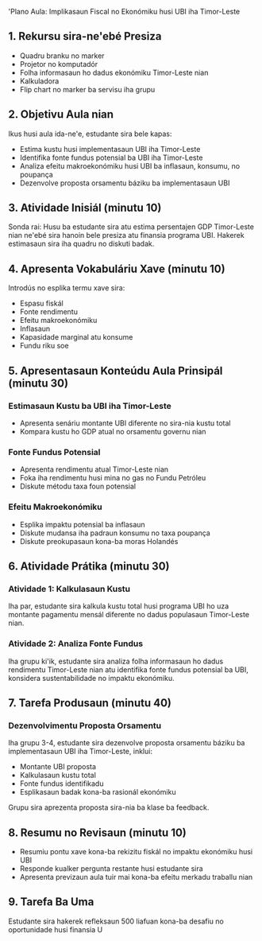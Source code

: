 'Plano Aula: Implikasaun Fiscal no Ekonómiku husi UBI iha Timor-Leste

## 1. Rekursu sira-ne'ebé Presiza

- Quadru branku no marker 
- Projetor no komputadór
- Folha informasaun ho dadus ekonómiku Timor-Leste nian
- Kalkuladora
- Flip chart no marker ba servisu iha grupu

## 2. Objetivu Aula nian

Ikus husi aula ida-ne'e, estudante sira bele kapas:
- Estima kustu husi implementasaun UBI iha Timor-Leste
- Identifika fonte fundus potensial ba UBI iha Timor-Leste
- Analiza efeitu makroekonómiku husi UBI ba inflasaun, konsumu, no poupança
- Dezenvolve proposta orsamentu báziku ba implementasaun UBI

## 3. Atividade Inisiál (minutu 10)

Sonda rai: Husu ba estudante sira atu estima persentajen GDP Timor-Leste nian ne'ebé sira hanoin bele presiza atu finansia programa UBI. Hakerek estimasaun sira iha quadru no diskuti badak.

## 4. Apresenta Vokabuláriu Xave (minutu 10)

Introdús no esplika termu xave sira:
- Espasu fiskál
- Fonte rendimentu
- Efeitu makroekonómiku
- Inflasaun
- Kapasidade marginal atu konsume
- Fundu riku soe

## 5. Apresentasaun Konteúdu Aula Prinsipál (minutu 30)

### Estimasaun Kustu ba UBI iha Timor-Leste
- Apresenta senáriu montante UBI diferente no sira-nia kustu total
- Kompara kustu ho GDP atual no orsamentu governu nian

### Fonte Fundus Potensial
- Apresenta rendimentu atual Timor-Leste nian
- Foka iha rendimentu husi mina no gas no Fundu Petróleu
- Diskute métodu taxa foun potensial

### Efeitu Makroekonómiku
- Esplika impaktu potensial ba inflasaun
- Diskute mudansa iha padraun konsumu no taxa poupança
- Diskute preokupasaun kona-ba moras Holandés

## 6. Atividade Prátika (minutu 30)

### Atividade 1: Kalkulasaun Kustu
Iha par, estudante sira kalkula kustu total husi programa UBI ho uza montante pagamentu mensál diferente no dadus populasaun Timor-Leste nian.

### Atividade 2: Analiza Fonte Fundus
Iha grupu ki'ik, estudante sira analiza folha informasaun ho dadus rendimentu Timor-Leste nian atu identifika fonte fundus potensial ba UBI, konsidera sustentabilidade no impaktu ekonómiku.

## 7. Tarefa Produsaun (minutu 40)

### Dezenvolvimentu Proposta Orsamentu
Iha grupu 3-4, estudante sira dezenvolve proposta orsamentu báziku ba implementasaun UBI iha Timor-Leste, inklui:
- Montante UBI proposta
- Kalkulasaun kustu total
- Fonte fundus identifikadu
- Esplikasaun badak kona-ba rasionál ekonómiku

Grupu sira aprezenta proposta sira-nia ba klase ba feedback.

## 8. Resumu no Revisaun (minutu 10)

- Resumiu pontu xave kona-ba rekizitu fiskál no impaktu ekonómiku husi UBI
- Responde kualker pergunta restante husi estudante sira
- Apresenta previzaun aula tuir mai kona-ba efeitu merkadu traballu nian

## 9. Tarefa Ba Uma

Estudante sira hakerek refleksaun 500 liafuan kona-ba desafiu no oportunidade husi finansia U